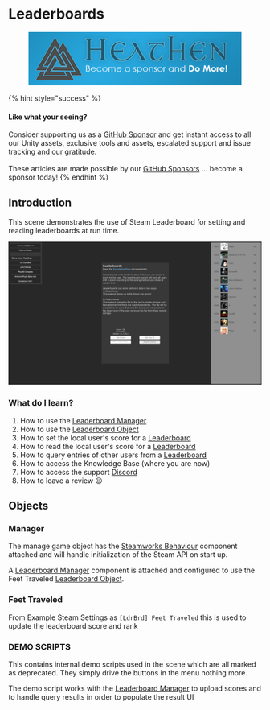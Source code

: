 # Leaderboards

<figure><img src="../../../../.gitbook/assets/512x128 Sponsor Banner.png" alt="Become a sponsor and Do More"><figcaption></figcaption></figure>

{% hint style="success" %}
#### Like what your seeing?

Consider supporting us as a [GitHub Sponsor](../../../../company/become-a-sponsor.md) and get instant access to all our Unity assets, exclusive tools and assets, escalated support and issue tracking and our gratitude.\
\
These articles are made possible by our [GitHub Sponsors](https://github.com/sponsors/heathen-engineering) ... become a sponsor today!
{% endhint %}

## Introduction&#x20;

This scene demonstrates the use of Steam Leaderboard for setting and reading leaderboards at run time.

![](<../../../../.gitbook/assets/image (159) (1).png>)

### What do I learn?

1. How to use the [Leaderboard Manager](../components/leaderboard-manager.md)
2. How to use the [Leaderboard Object](../scriptable-objects/leaderboard-object.md)
3. How to set the local user's score for a [Leaderboard](../scriptable-objects/leaderboard-object.md)
4. How to read the local user's score for a [Leaderboard](../scriptable-objects/leaderboard-object.md)
5. How to query entries of other users from a [Leaderboard](../scriptable-objects/leaderboard-object.md)
6. How to access the Knowledge Base (where you are now)
7. How to access the support [Discord ](https://discord.gg/6X3xrRc)
8. How to leave a review 😉

## Objects

### Manager

The manage game object has the [Steamworks Behaviour](../components/steamworks-behaviour.md) component attached and will handle initialization of the Steam API on start up.

A [Leaderboard Manager](../components/leaderboard-manager.md) component is attached and configured to use the Feet Traveled [Leaderboard Object](../scriptable-objects/leaderboard-object.md).

### Feet Traveled

From Example Steam Settings as `[LdrBrd] Feet Traveled` this is used to update the leaderboard score and rank

### DEMO SCRIPTS

This contains internal demo scripts used in the scene which are all marked as deprecated. They simply drive the buttons in the menu nothing more.

The demo script works with the [Leaderboard Manager](../components/leaderboard-manager.md) to upload scores and to handle query results in order to populate the result UI
